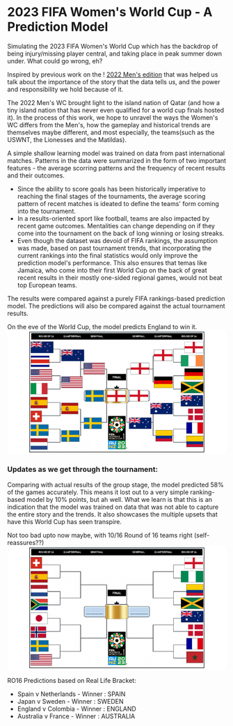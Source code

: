 # 2023 FIFA Women's World Cup - A Prediction Model
Simulating the 2023 FIFA Women's World Cup which has the backdrop of being injury/missing player central, and taking place in peak summer down under. What could go wrong, eh?

Inspired by previous work on the ! [2022 Men's edition](https://github.com/gowtham291/2022_fifa-mens_wc) that was helped us talk about the importance of the story that the data tells us, and the power and responsibility we hold because of it.

The 2022 Men's WC brought light to the island nation of Qatar (and how a tiny island nation that has never even qualified for a world cup finals hosted it). In the process of this work, we hope to unravel the ways the Women's WC differs from the Men's, how the gameplay and historical trends are themselves maybe different, and most especially, the teams(such as the USWNT, the Lionesses and the Matildas).

A simple shallow learning model was trained on data from past international matches. Patterns in the data were summarized in the form of two important features - the average scorring patterns and the frequency of recent results and their outcomes. 
- Since the ability to score goals has been historically imperative to reaching the final stages of the tournaments, the average scoring pattern of recent matches is ideated to define the teams' form coming into the tournament.
- In a results-oriented sport like football, teams are also impacted by recent game outcomes. Mentalities can change depending on if they come into the tournament on the back of long winning or losing streaks.
- Even though the dataset was devoid of FIFA rankings, the assumption was made, based on past tournament trends, that incorporating the current rankings into the final statistics would only improve the prediction model's performance. This also ensures that temas like Jamaica, who come into their first World Cup on the back of great recent results in their mostly one-sided regional games, would not beat top European teams.  

The results were compared against a purely FIFA rankings-based prediction model. The predictions will also be compared against the actual tournament results. 

On the eve of the World Cup, the model predicts England to win it. 
![Knockout Stage Prediction Bracket(based on Form-based Model)](Images/model-based.png)


### Updates as we get through the tournament:

Comparing with actual results of the group stage, the model predicted 58% of the games accurately. This means it lost out to a very simple ranking-based model by 10% points, but ah well. What we learn is that this is an indication that the model was trained on data that was not able to capture the entire story and the trends. It also showcases the multiple upsets that have this World Cup has seen transpire.

Not too bad upto now maybe, with 10/16 Round of 16 teams right (self-reassures??)
![Knockout Stage Prediction Bracket(as of the end of the group stage)](Images/actual.png)

RO16 Predictions based on Real Life Bracket:
 - Spain v Netherlands - Winner : SPAIN
 - Japan v Sweden - Winner : SWEDEN
 - England v Colombia - Winner : ENGLAND
 - Australia v France - Winner : AUSTRALIA
